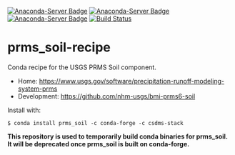 [![Anaconda-Server Badge](https://anaconda.org/csdms-stack/prms_soil/badges/version.svg)](https://anaconda.org/csdms-stack/prms_soil)
[![Anaconda-Server Badge](https://anaconda.org/csdms-stack/prms_soil/badges/platforms.svg)](https://anaconda.org/csdms-stack/prms_soil)
[![Anaconda-Server Badge](https://anaconda.org/csdms-stack/prms_soil/badges/downloads.svg)](https://anaconda.org/csdms-stack/prms_soil)
[![Build Status](https://travis-ci.org/csdms-stack/prms_soil-recipe.svg?branch=master)](https://travis-ci.org/csdms-stack/prms_soil-recipe)

# prms_soil-recipe

Conda recipe for the USGS PRMS Soil component.

* Home: https://www.usgs.gov/software/precipitation-runoff-modeling-system-prms
* Development: https://github.com/nhm-usgs/bmi-prms6-soil

Install with:

    $ conda install prms_soil -c conda-forge -c csdms-stack

**This repository is used to temporarily build conda binaries for
prms_soil. It will be deprecated once prms_soil is
built on conda-forge.**
